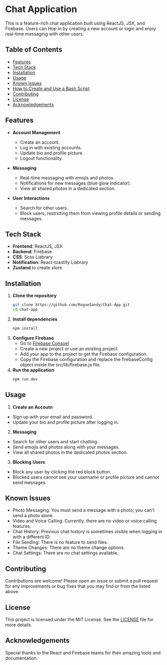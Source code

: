 # Chat Application

This is a feature-rich chat application built using ReactJS, JSX, and Firebase. Users can Hop in by creating a new account or login and enjoy real-time messaging with other users.

## Table of Contents

- [Features](#features)
- [Tech Stack](#tech-stack)
- [Installation](#installation)
- [Usage](#usage)
- [Known Issues](#known-issues)
- [How to Create and Use a Bash Script](#how-to-create-and-use-a-bash-script)
- [Contributing](#contributing)
- [License](#license)
- [Acknowledgements](#acknowledgements)

## Features

- **Account Management**
  - Create an account.
  - Log in with existing accounts.
  - Update bio and profile picture.
  - Logout functionality.

- **Messaging**
  - Real-time messaging with emojis and photos.
  - Notifications for new messages (blue glow indicator).
  - View all shared photos in a dedicated section.

- **User Interactions**
  - Search for other users.
  - Block users, restricting them from viewing profile details or sending messages.

## Tech Stack

- **Frontend**: ReactJS, JSX
- **Backend**: Firebase
- **CSS**: Scss Liabrary
- **Notification**: React-toastify Liabrary
- **Zustand** to create store

## Installation

1. **Clone the repository**
   ```bash
   git clone https://github.com/RogueSandy/Chat-App.git
   cd chat-app
2. **Install dependencies**
   ```bash
   npm install
3. **Configure Firebase**
   - Go to [Firebase Consoel](https://console.firebase.google.com/)
   - Create a new project or use an existing project.
   - Add your app to the project to get the Firebase configuration.
   - Copy the Firebase configuration and replace the firebaseConfig object inside the src/lib/firebase.js file.
4. **Run the application**
   ```bash
   npm run dev

## Usage

1. **Create an Accoutn**
  - Sign up with your email and password.
  - Update your bio and profile picture after logging in.
2. **Messaging**
  - Search for other users and start chatting.
  - Send emojis and photos along with your messages.
  - View all shared photos in the dedicated photos section.
3. **Blocking Users**
  - Block any user by clicking the red block button.
  - Blocked users cannot see your username or profile picture and cannot send messages.

## Known Issues
 - Photo Messaging: You must send a message with a photo; you can't send a photo alone.
 - Video and Voice Calling: Currently, there are no video or voice calling features.
 - Chat History: Previous chat history is sometimes visible when logging in with a different ID.
 - File Sending: There is no feature to send files.
 - Theme Changes: There are no theme change options.
 - Chat Settings: There are no chat settings available.

## Contributing
Contributions are welcome! Please open an issue or submit a pull request for any improvements or bug fixes that you may find or from the listed above.

## License
This project is licensed under the MIT License. See the [LICENSE](LICENSE.md) file for more details.

## Acknowledgements
Special thanks to the React and Firebase teams for their amazing tools and documentation.





